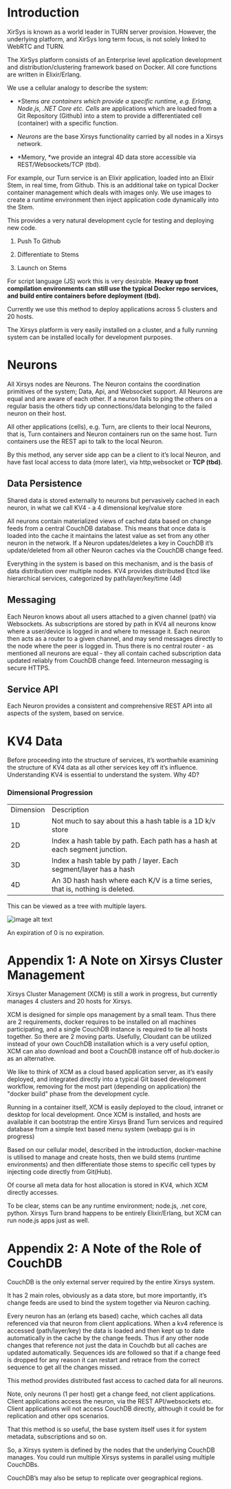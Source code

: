 # Introduction

XirSys is known as a world leader in TURN server provision. However, the underlying platform, and XirSys long term focus, is not solely linked to WebRTC and TURN.

The XirSys platform consists of an Enterprise level application development and distribution/clustering framework based on Docker. All core functions are written in Elixir/Erlang.

 We use a cellular analogy to describe the system:

* *Stems *are containers which provide a specific runtime, e.g. Erlang, Node.js, .NET Core etc.* *Cells* are applications which are loaded from a Git Repository (Github) into a stem to provide a differentiated cell (container) with a specific function.

* *Neurons* are the base Xirsys functionality carried by all nodes in a Xirsys network.



* *Memory, *we provide an integral 4D data store accessible via REST/Websockets/TCP (tbd).



For example, our Turn service is an Elixir application, loaded into an Elixir Stem, in real time, from Github. This is an additional take on typical Docker container management which deals with images only. We use images to create a runtime environment then inject application code dynamically into the Stem.



This provides a very natural development cycle for testing and deploying new code.



1. Push To Github



2. Differentiate to Stems



3. Launch on Stems



For script language (JS) work this is very desirable. **Heavy up front compilation environments can still use the typical Docker repo services, and build entire containers before deployment (tbd).**



Currently we use this method to deploy applications across 5 clusters and 20 hosts.



The Xirsys platform is very easily installed on a cluster, and a fully running system can be installed locally for development purposes.



# Neurons



All Xirsys nodes are Neurons. The Neuron contains the coordination primitives of the system; Data, Api, and Websocket support. All Neurons are equal and are aware of each other. If a neuron fails to ping the others on a regular basis the others tidy up connections/data belonging to the failed neuron on their host.



All other applications (cells), e.g. Turn, are clients to their local Neurons, that is, Turn containers and Neuron containers run on the same host. Turn containers use the REST api to talk to the local Neuron.



By this method, any server side app can be a client to it’s local Neuron, and have fast local access to data (more later), via http,websocket or **TCP (tbd)**.



## Data Persistence



Shared data is stored externally to neurons but pervasively cached in each neuron, in what we call KV4 - a 4 dimensional key/value store



All neurons contain materialized views of cached data based on change feeds from a central CouchDB database. This means that once data is loaded into the cache it maintains the latest value as set from any other neuron in the network. If a Neuron updates/deletes a key in CouchDB it’s update/deleted from all other Neuron caches via the CouchDB change feed.



Everything in the system is based on this mechanism, and is the basis of data distribution over multiple nodes. KV4 provides distributed Etcd like hierarchical services, categorized by path/layer/key/time (4d)



## Messaging



Each Neuron knows about all users attached to a given channel (path) via Websockets. As subscriptions are stored by path in KV4 all neurons know where a user/device is logged in and where to message it. Each neuron then acts as a router to a given channel, and may send messages directly to the node where the peer is logged in. Thus there is no central router - as mentioned all neurons are equal - they all contain cached subscription data updated reliably from CouchDB change feed. Interneuron messaging is secure HTTPS.



## Service API



Each Neuron provides a consistent and comprehensive REST API into all aspects of the system, based on service.



# KV4 Data



Before proceeding into the structure of services, it’s worthwhile examining the structure of KV4 data as all other services key off it’s influence. Understanding KV4 is essential to understand the system. Why 4D?



### Dimensional Progression



<table>

 <tr>

 <td>Dimension</td>

 <td>Description</td>

 </tr>

 <tr>

 <td>1D</td>

 <td>Not much to say about this a hash table is a 1D k/v store</td>

 </tr>

 <tr>

 <td>2D</td>

 <td>Index a hash table by path. Each path has a hash at each segment junction.</td>

 </tr>

 <tr>

 <td>3D</td>

 <td>Index a hash table by path / layer. Each segment/layer has a hash</td>

 </tr>

 <tr>

 <td>4D</td>

 <td>An 3D hash hash where each K/V is a time series, that is, nothing is deleted.</td>

 </tr>

</table>





This can be viewed as a tree with multiple layers.



![image alt text](image_1.png)







An expiration of 0 is no expiration.



# Appendix 1: A Note on Xirsys Cluster Management



Xirsys Cluster Management (XCM) is still a work in progress, but currently manages 4 clusters and 20 hosts for Xirsys.



XCM is designed for simple ops management by a small team. Thus there are 2 requirements, docker requires to be installed on all machines participating, and a single CouchDB instance is required to tie all hosts together. So there are 2 moving parts. Usefully, Cloudant can be utilized instead of your own CouchDB installation which is a very useful option, XCM can also download and boot a CouchDB instance off of hub.docker.io as an alternative.



We like to think of XCM as a cloud based application server, as it’s easily deployed, and integrated directly into a typical Git based development workflow, removing for the most part (depending on application) the "docker build" phase from the development cycle.



Running in a container itself, XCM is easily deployed to the cloud, intranet or desktop for local development. Once XCM is installed, and hosts are available it can bootstrap the entire Xirsys Brand Turn services and required database from a simple text based menu system (webapp gui is in progress)



Based on our cellular model, described in the introduction, docker-machine is utilised to manage and create hosts, then we build stems (runtime environments) and then differentiate those stems to specific cell types by injecting code directly from Git(Hub).



Of course all meta data for host allocation is stored in KV4, which XCM directly accesses.



To be clear, stems can be any runtime environment; node.js, .net core, python. Xirsys Turn brand happens to be entirely Elixir/Erlang, but XCM can run node.js apps just as well.



# Appendix 2: A Note of the Role of CouchDB



CouchDB is the only external server required by the entire Xirsys system.



It has 2 main roles, obviously as a data store, but more importantly, it’s change feeds are used to bind the system together via Neuron caching.



Every neuron has an (erlang ets based) cache, which caches all data referenced via that neuron from client applications. When a kv4 reference is accessed (path/layer/key) the data is loaded and then kept up to date automatically in the cache by the change feeds. Thus if any other node changes that reference not just the data in Couchdb but all caches are updated automatically. Sequences ids are followed so that if a change feed is dropped for any reason it can restart and retrace from the correct sequence to get all the changes missed.



This method provides distributed fast access to cached data for all neurons.



Note, only neurons (1 per host) get a change feed, not client applications. Client applications access the neuron, via the REST API/websockets etc. Client applications will not access CouchDB directly, although it could be for replication and other ops scenarios.



That this method is so useful, the base system itself uses it for system metadata, subscriptions and so on.



So, a Xirsys system is defined by the nodes that the underlying CouchDB manages. You could run multiple Xirsys systems in parallel using multiple CouchDBs.



CouchDB’s may also be setup to replicate over geographical regions.


